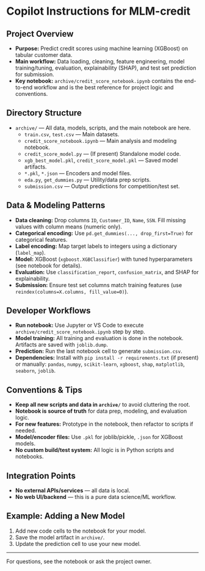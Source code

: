 # Copilot Instructions for MLM-credit

## Project Overview
- **Purpose:** Predict credit scores using machine learning (XGBoost) on tabular customer data.
- **Main workflow:** Data loading, cleaning, feature engineering, model training/tuning, evaluation, explainability (SHAP), and test set prediction for submission.
- **Key notebook:** `archive/credit_score_notebook.ipynb` contains the end-to-end workflow and is the best reference for project logic and conventions.

## Directory Structure
- `archive/` — All data, models, scripts, and the main notebook are here.
  - `train.csv`, `test.csv` — Main datasets.
  - `credit_score_notebook.ipynb` — Main analysis and modeling notebook.
  - `credit_score_model.py` — (If present) Standalone model code.
  - `xgb_best_model.pkl`, `credit_score_model.pkl` — Saved model artifacts.
  - `*.pkl`, `*.json` — Encoders and model files.
  - `eda.py`, `get_dummies.py` — Utility/data prep scripts.
  - `submission.csv` — Output predictions for competition/test set.

## Data & Modeling Patterns
- **Data cleaning:** Drop columns `ID`, `Customer_ID`, `Name`, `SSN`. Fill missing values with column means (numeric only).
- **Categorical encoding:** Use `pd.get_dummies(..., drop_first=True)` for categorical features.
- **Label encoding:** Map target labels to integers using a dictionary (`label_map`).
- **Model:** XGBoost (`xgboost.XGBClassifier`) with tuned hyperparameters (see notebook for details).
- **Evaluation:** Use `classification_report`, `confusion_matrix`, and SHAP for explainability.
- **Submission:** Ensure test set columns match training features (use `reindex(columns=X.columns, fill_value=0)`).

## Developer Workflows
- **Run notebook:** Use Jupyter or VS Code to execute `archive/credit_score_notebook.ipynb` step by step.
- **Model training:** All training and evaluation is done in the notebook. Artifacts are saved with `joblib.dump`.
- **Prediction:** Run the last notebook cell to generate `submission.csv`.
- **Dependencies:** Install with `pip install -r requirements.txt` (if present) or manually: `pandas`, `numpy`, `scikit-learn`, `xgboost`, `shap`, `matplotlib`, `seaborn`, `joblib`.

## Conventions & Tips
- **Keep all new scripts and data in `archive/`** to avoid cluttering the root.
- **Notebook is source of truth** for data prep, modeling, and evaluation logic.
- **For new features:** Prototype in the notebook, then refactor to scripts if needed.
- **Model/encoder files:** Use `.pkl` for joblib/pickle, `.json` for XGBoost models.
- **No custom build/test system:** All logic is in Python scripts and notebooks.

## Integration Points
- **No external APIs/services** — all data is local.
- **No web UI/backend** — this is a pure data science/ML workflow.

## Example: Adding a New Model
1. Add new code cells to the notebook for your model.
2. Save the model artifact in `archive/`.
3. Update the prediction cell to use your new model.

---

For questions, see the notebook or ask the project owner.
